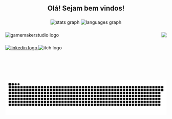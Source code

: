<h2 align="center">Olá! Sejam bem vindos!</h2>

###

<div align="center">
  <img src="https://github-readme-stats.vercel.app/api?username=MixterOne&hide_title=false&hide_rank=false&show_icons=true&include_all_commits=true&count_private=true&disable_animations=false&theme=dracula&locale=en&hide_border=false" height="150" alt="stats graph"  />
  <img src="https://github-readme-stats.vercel.app/api/top-langs?username=MixterOne&locale=pt-br&hide_title=false&layout=compact&card_width=340&langs_count=5&theme=dracula&hide_border=false" height="150" alt="languages graph"  />
</div>

###

<img align="right" height="150" src="https://media3.giphy.com/media/v1.Y2lkPTc5MGI3NjExN2luc21pNTNwdHJ2OHM0Y2diZ25qNHMyOWMwdzJ4d3Y3aHpraGM2ZyZlcD12MV9pbnRlcm5hbF9naWZfYnlfaWQmY3Q9Zw/tKkJrjL0ghnX2lpIsM/giphy.gif"  />

###

<div align="left">
  <img src="https://skillicons.dev/icons?i=gamemakerstudio" height="30" alt="gamemakerstudio logo"  />
</div>

###

<div align="left">
  <a href="https://www.linkedin.com/in/matheus-rodrigues-isaias/" target="_blank">
    <img src="https://img.shields.io/static/v1?message=LinkedIn&logo=linkedin&label=&color=0077B5&logoColor=white&labelColor=&style=for-the-badge" height="35" alt="linkedin logo"  />
  </a>
  <img src="https://img.shields.io/static/v1?message=itch.io&logo=itch&label=&color=000000&logoColor=white&labelColor=&style=for-the-badge" height="35" alt="itch logo"  />
</div>

###

<br clear="both">

<img src="https://raw.githubusercontent.com/MixterOne/MixterOne/output/snake.svg" alt="Snake animation" />

###
